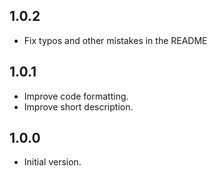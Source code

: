 ## 1.0.2

- Fix typos and other mistakes in the README

## 1.0.1

- Improve code formatting.
- Improve short description.

## 1.0.0

- Initial version.
